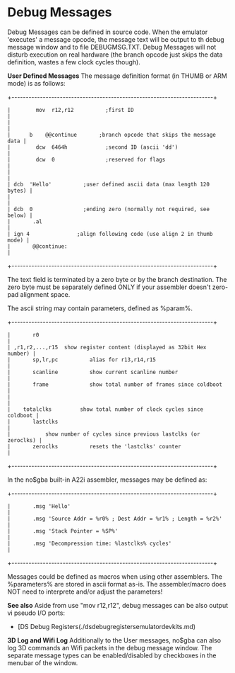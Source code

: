 # Debug Messages


Debug Messages can be defined in source code. When the emulator
\'executes\' a message opcode, the message text will be output to th
debug message window and to file DEBUGMSG.TXT. Debug Messages will not
disturb execution on real hardware (the branch opcode just skips the
data definition, wastes a few clock cycles though).

**User Defined Messages**
The message definition format (in THUMB or ARM mode) is as follows:

+-----------------------------------------------------------------------+
```
|        mov  r12,r12          ;first ID                                |
|                                                                       |
|      b    @@continue       ;branch opcode that skips the message data |
|        dcw  6464h            ;second ID (ascii 'dd')                  |
|        dcw  0                ;reserved for flags                      |
|                                                                       |
| dcb  'Hello'          ;user defined ascii data (max length 120 bytes) |
|                                                                       |
| dcb  0                ;ending zero (normally not required, see below) |
|       .al                                                             |
| ign 4               ;align following code (use align 2 in thumb mode) |
|       @@continue:                                                     |
```
+-----------------------------------------------------------------------+

The text field is terminated by a zero byte or by the branch
destination. The zero byte must be separately defined ONLY if your
assembler doesn\'t zero-pad alignment space.

The ascii string may contain parameters, defined as %param%.

+-----------------------------------------------------------------------+
```
|       r0                                                              |
| ,r1,r2,...,r15  show register content (displayed as 32bit Hex number) |
|       sp,lr,pc          alias for r13,r14,r15                         |
|       scanline          show current scanline number                  |
|       frame             show total number of frames since coldboot    |
|                                                                       |
|    totalclks         show total number of clock cycles since coldboot |
|       lastclks                                                        |
|           show number of cycles since previous lastclks (or zeroclks) |
|       zeroclks          resets the 'lastclks' counter                 |
```
+-----------------------------------------------------------------------+


In the no\$gba built-in A22i assembler, messages may be defined as:

+-----------------------------------------------------------------------+
```
|       .msg 'Hello'                                                    |
|       .msg 'Source Addr = %r0% ; Dest Addr = %r1% ; Length = %r2%'    |
|       .msg 'Stack Pointer = %SP%'                                     |
|       .msg 'Decompression time: %lastclks% cycles'                    |
```
+-----------------------------------------------------------------------+

Messages could be defined as macros when using other assemblers. The
%parameters% are stored in ascii format as-is. The assembler/macro does
NOT need to interprete and/or adjust the parameters!

**See also**
Aside from use \"mov r12,r12\", debug messages can be also output vi
pseudo I/O ports:
- [DS Debug Registers(./dsdebugregistersemulatordevkits.md)

**3D Log and Wifi Log**
Additionally to the User messages, no\$gba can also log 3D commands an
Wifi packets in the debug message window. The separate message types can
be enabled/disabled by checkboxes in the menubar of the window.



